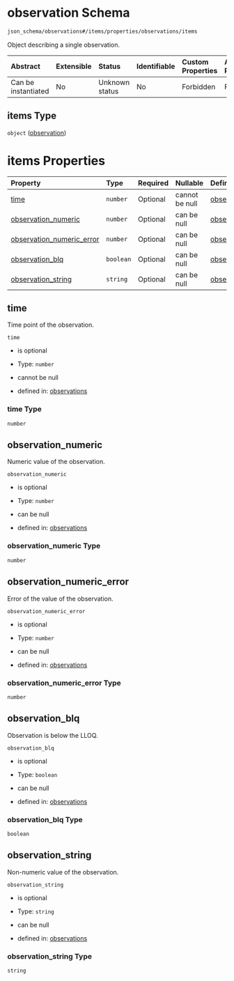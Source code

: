 # observation Schema

```txt
json_schema/observations#/items/properties/observations/items
```

Object describing a single observation.

| Abstract            | Extensible | Status         | Identifiable | Custom Properties | Additional Properties | Access Restrictions | Defined In                                                                              |
| :------------------ | :--------- | :------------- | :----------- | :---------------- | :-------------------- | :------------------ | :-------------------------------------------------------------------------------------- |
| Can be instantiated | No         | Unknown status | No           | Forbidden         | Forbidden             | none                | [observations.schema.json\*](../../out/observations.schema.json "open original schema") |

## items Type

`object` ([observation](observations-observations-properties-observations-observation.md))

# items Properties

| Property                                                  | Type      | Required | Nullable       | Defined by                                                                                                                                                                                                                 |
| :-------------------------------------------------------- | :-------- | :------- | :------------- | :------------------------------------------------------------------------------------------------------------------------------------------------------------------------------------------------------------------------- |
| [time](#time)                                             | `number`  | Optional | cannot be null | [observations](observations-observations-properties-observations-observation-properties-time.md "json_schema/observations#/items/properties/observations/items/properties/time")                                           |
| [observation\_numeric](#observation_numeric)              | `number`  | Optional | can be null    | [observations](observations-observations-properties-observations-observation-properties-observation_numeric.md "json_schema/observations#/items/properties/observations/items/properties/observation_numeric")             |
| [observation\_numeric\_error](#observation_numeric_error) | `number`  | Optional | can be null    | [observations](observations-observations-properties-observations-observation-properties-observation_numeric_error.md "json_schema/observations#/items/properties/observations/items/properties/observation_numeric_error") |
| [observation\_blq](#observation_blq)                      | `boolean` | Optional | can be null    | [observations](observations-observations-properties-observations-observation-properties-observation_blq.md "json_schema/observations#/items/properties/observations/items/properties/observation_blq")                     |
| [observation\_string](#observation_string)                | `string`  | Optional | can be null    | [observations](observations-observations-properties-observations-observation-properties-observation_string.md "json_schema/observations#/items/properties/observations/items/properties/observation_string")               |

## time

Time point of the observation.

`time`

*   is optional

*   Type: `number`

*   cannot be null

*   defined in: [observations](observations-observations-properties-observations-observation-properties-time.md "json_schema/observations#/items/properties/observations/items/properties/time")

### time Type

`number`

## observation\_numeric

Numeric value of the observation.

`observation_numeric`

*   is optional

*   Type: `number`

*   can be null

*   defined in: [observations](observations-observations-properties-observations-observation-properties-observation_numeric.md "json_schema/observations#/items/properties/observations/items/properties/observation_numeric")

### observation\_numeric Type

`number`

## observation\_numeric\_error

Error of the value of the observation.

`observation_numeric_error`

*   is optional

*   Type: `number`

*   can be null

*   defined in: [observations](observations-observations-properties-observations-observation-properties-observation_numeric_error.md "json_schema/observations#/items/properties/observations/items/properties/observation_numeric_error")

### observation\_numeric\_error Type

`number`

## observation\_blq

Observation is below the LLOQ.

`observation_blq`

*   is optional

*   Type: `boolean`

*   can be null

*   defined in: [observations](observations-observations-properties-observations-observation-properties-observation_blq.md "json_schema/observations#/items/properties/observations/items/properties/observation_blq")

### observation\_blq Type

`boolean`

## observation\_string

Non-numeric value of the observation.

`observation_string`

*   is optional

*   Type: `string`

*   can be null

*   defined in: [observations](observations-observations-properties-observations-observation-properties-observation_string.md "json_schema/observations#/items/properties/observations/items/properties/observation_string")

### observation\_string Type

`string`
